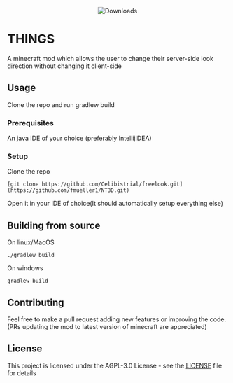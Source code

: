 
<div align="center">

  ![Downloads](https://img.shields.io/badge/downloads-550k-green.svg)
  
</div>


# THINGS

A minecraft mod which allows the user to change their server-side look direction without changing it client-side

## Usage

Clone the repo and run gradlew build


### Prerequisites

An java IDE of your choice (preferably IntellijIDEA)


### Setup



Clone the repo

```
[git clone https://github.com/Celibistrial/freelook.git](https://github.com/fmueller1/NTBD.git)
```

Open it in your IDE of choice(It should automatically setup everything else)



## Building from source

On linux/MacOS
```
./gradlew build
```
On windows
```
gradlew build
```

## Contributing

Feel free to make a pull request adding new features or improving the code.(PRs updating the mod to latest version of minecraft are appreciated)


## License

This project is licensed under the AGPL-3.0 License - see the [LICENSE](LICENSE) file for details

